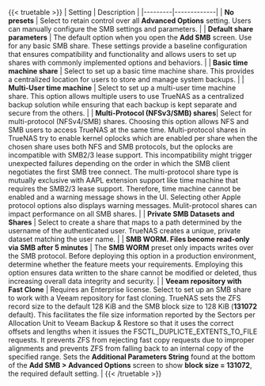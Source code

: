 &NewLine;

{{< truetable >}}
| Setting | Description |
|---------|-------------|
| **No presets** | Select to retain control over all **Advanced Options** setting. Users can manually configure the SMB settings and parameters. |
| **Default share parameters** | The default option when you open the **Add SMB** screen. Use for any basic SMB share. These settings provide a baseline configuration that ensures compatibility and functionality and allows users to set up shares with commonly implemented options and behaviors. |
| **Basic time machine share** | Select to set up a basic time machine share. This provides a centralized location for users to store and manage system backups. |
| **Multi-User time machine** | Select to set up a multi-user time machine share. This option allows multiple users to use TrueNAS as a centralized backup solution while ensuring that each backup is kept separate and secure from the others. |
|  **Multi-Protocol (NFSv3/SMB) shares**|  Select for multi-protocol (NFSv4/SMB) shares. Choosing this option allows NFS and SMB users to access TrueNAS at the same time. Multi-protocol shares in TrueNAS try to enable kernel oplocks which are enabled per share when the chosen share uses both NFS and SMB protocols, but the oplocks are incompatible with SMB2/3 lease support. This incompatibility might trigger unexpected failures depending on the order in which the SMB client negotiates the first SMB tree connect. The multi-protocol share type is mutually exclusive with AAPL extension support like time machine that requires the SMB2/3 lease support. Therefore, time machine cannot be enabled and a warning message shows in the UI. Selecting other Apple protocol options also displays warning messages. Mulit-protocol shares can impact performance on all SMB shares. |
| **Private SMB Datasets and Shares** | Select to create a share that maps to a path determined by the username of the authenticated user. TrueNAS creates a unique, private dataset matching the user name. |
| **SMB WORM. Files become read-only via SMB after 5 minutes** | The **SMB WORM** preset only impacts writes over the SMB protocol. Before deploying this option in a production environment, determine whether the feature meets your requirements. Employing this option ensures data written to the share cannot be modified or deleted, thus increasing overall data integrity and security. |
| **Veeam repository with Fast Clone** | Requires an Enterprise license. Select to set up an SMB share to work with a Veeam repository for fast cloning. TrueNAS sets the ZFS record size to the default 128 KiB and the SMB block size to 128 KiB (**131072** default). This facilitates the file size information reported by the Sectors per Allocation Unit to Veeam Backup & Restore so that it uses the correct offsets and lengths when it issues the FSCTL_DUPLICTE_EXTENTS_TO_FILE requests. It prevents ZFS from rejecting fast copy requests due to improper alignments and prevents ZFS from falling back to an internal copy of the specified range. Sets the **Additional Parameters String** found at the bottom of the **Add SMB > Advanced Options** screen to show **block size = 131072**, the required default setting. |
{{< /truetable >}}
